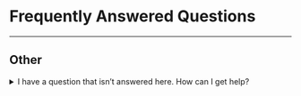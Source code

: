 # Frequently Answered Questions
----

## Other

<details><summary>I have a question that isn’t answered here. How can I get help?</summary><br/>

Please reach out to us at support@flutterflow.io 
 
 We're here to help!

</details>
